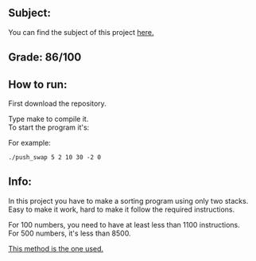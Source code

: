 ## Subject:

You can find the subject of this project [here.](https://github.com/leofilipz/Push-Swap/blob/main/lvl_2_push_swap.pdf)
## Grade: 86/100
## How to run:

First download the repository.

Type make to compile it.\
To start the program it's:

For example:

`./push_swap 5 2 10 30 -2 0`

## Info:

In this project you have to make a sorting program using only two stacks.\
Easy to make it work, hard to make it follow the required instructions.

For 100 numbers, you need to have at least less than 1100 instructions.\
For 500 numbers, it's less than 8500.

[This method is the one used.](https://medium.com/@jamierobertdawson/push-swap-the-least-amount-of-moves-with-two-stacks-d1e76a71789a)
